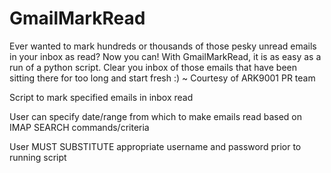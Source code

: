 # GmailMarkRead
Ever wanted to mark hundreds or thousands of those pesky unread emails in your inbox as read? Now you can! 
With GmailMarkRead, it is as easy as a run of a python script. Clear you inbox of those emails that have been
sitting there for too long and start fresh :) 
~ Courtesy of ARK9001 PR team

Script to mark specified emails in inbox read 

User can specify date/range from which to make emails read based on IMAP SEARCH commands/criteria 

User MUST SUBSTITUTE appropriate username and password prior to running script

